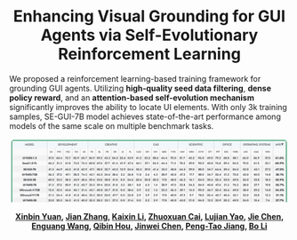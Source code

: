<h1 align="center">Enhancing Visual Grounding for GUI Agents via Self-Evolutionary Reinforcement Learning</h1>


We proposed a reinforcement learning-based training framework for grounding GUI agents. Utilizing **high-quality seed data filtering**, **dense policy reward**, and an **attention-based self-evolution mechanism** significantly improves the ability to locate UI elements. With only 3k training samples, SE-GUI-7B model achieves state-of-the-art performance among models of the same scale on multiple benchmark tasks.


![SE-GUI](leaderboard.png)


<div align="center">
<b>
  <a href="https://github.com/YXB-NKU">Xinbin Yuan</a>, 
  <a href="">Jian Zhang</a>, 
  <a href="">Kaixin Li</a>, 
  <a href="">Zhuoxuan Cai</a>, 
  <a href="">Lujian Yao</a>, 
  <a href="">Jie Chen</a>, 
  <a href="">Enguang Wang</a>, 
  <a href="">Qibin Hou</a>,
  <a href="">Jinwei Chen</a>,
  <a href="">Peng-Tao Jiang</a>,
  <a href="">Bo Li</a>
</b>


